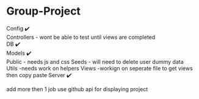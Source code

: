 # Group-Project

Config ✔️    
Controllers   - wont be able to test until views are completed  
DB ✔️    
Models ✔️    
Public    - needs js and css
Seeds - will need to delete user dummy data   
Utils   -needs work on helpers 
Views   -workign on seperate file to get views then copy paste 
Server  ✔️ 

add more then 1 job
use github api for displaying project

